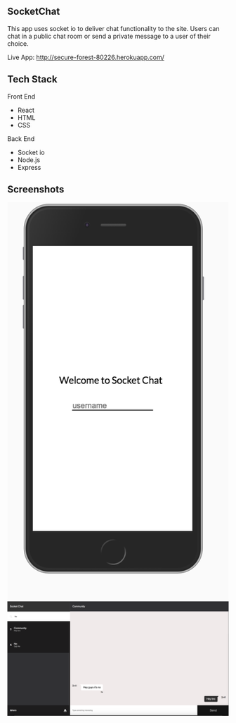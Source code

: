 ## SocketChat

This app uses socket io to deliver chat functionality to the site. Users can chat in a public chat room or send a private message to a user of their choice.

Live App: http://secure-forest-80226.herokuapp.com/

## Tech Stack

Front End
- React
- HTML
- CSS

Back End
- Socket io
- Node.js
- Express

## Screenshots

<img src="https://github.com/Mistermo716/ChatApp/blob/master/Screen%20Shot%202018-06-04%20at%203.48.08%20AM.png"/>
<img src="https://github.com/Mistermo716/ChatApp/blob/master/Screen%20Shot%202018-06-04%20at%203.42.29%20AM.png" />
